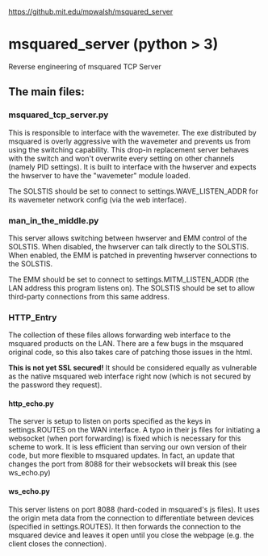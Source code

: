 https://github.mit.edu/mpwalsh/msquared_server

# msquared_server (python > 3)
Reverse engineering of msquared TCP Server

## The main files:
### msquared_tcp_server.py

This is responsible to interface with the wavemeter.
The exe distributed by msquared is overly aggressive with the wavemeter and prevents us from using the switching capability.
This drop-in replacement server behaves with the switch and won't overwrite every setting on other channels (namely PID settings).
It is built to interface with the hwserver and expects the hwserver to have the "wavemeter" module loaded.

The SOLSTIS should be set to connect to settings.WAVE_LISTEN_ADDR for its wavemeter network config (via the web interface).

### man_in_the_middle.py

This server allows switching between hwserver and EMM control of the SOLSTIS. When disabled, the hwserver can talk directly to the SOLSTIS. When enabled, the EMM is patched in preventing hwserver connections to the SOLSTIS.

The EMM should be set to connect to settings.MITM_LISTEN_ADDR (the LAN address this program listens on). The SOLSTIS should be set to allow third-party connections from this same address.

### HTTP_Entry

The collection of these files allows forwarding web interface to the msquared products on the LAN. There are a few bugs in the msquared original code, so this also takes care of patching those issues in the html.

**This is not yet SSL secured!** It should be considered equally as vulnerable as the native msquared web interface right now (which is not secured by the password they request).

#### http_echo.py

The server is setup to listen on ports specified as the keys in settings.ROUTES on the WAN interface.
A typo in their js files for initiating a websocket (when port forwarding) is fixed which is necessary for this scheme to work.
It is less efficient than serving our own version of their code, but more flexible to msquared updates.
In fact, an update that changes the port from 8088 for their websockets will break this (see ws_echo.py)

#### ws_echo.py

This server listens on port 8088 (hard-coded in msquared's js files).
It uses the origin meta data from the connection to differentiate between devices (specified in settings.ROUTES).
It then forwards the connection to the msquared device and leaves it open until you close the webpage (e.g. the client closes the connection).
